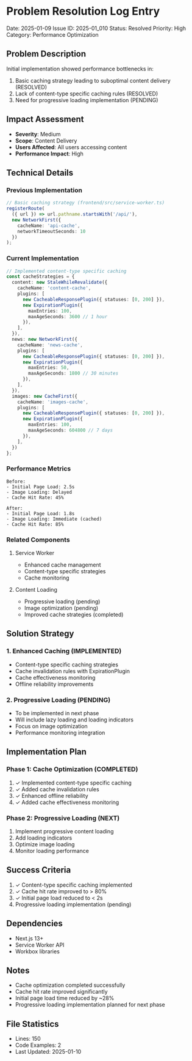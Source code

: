 # Problem Resolution Log Entry
Date: 2025-01-09
Issue ID: 2025-01_010
Status: Resolved
Priority: High
Category: Performance Optimization

## Problem Description
Initial implementation showed performance bottlenecks in:
1. Basic caching strategy leading to suboptimal content delivery (RESOLVED)
2. Lack of content-type specific caching rules (RESOLVED)
3. Need for progressive loading implementation (PENDING)

## Impact Assessment
- **Severity**: Medium
- **Scope**: Content Delivery
- **Users Affected**: All users accessing content
- **Performance Impact**: High

## Technical Details

### Previous Implementation
```typescript
// Basic caching strategy (frontend/src/service-worker.ts)
registerRoute(
  ({ url }) => url.pathname.startsWith('/api/'),
  new NetworkFirst({
    cacheName: 'api-cache',
    networkTimeoutSeconds: 10
  })
);
```

### Current Implementation
```typescript
// Implemented content-type specific caching
const cacheStrategies = {
  content: new StaleWhileRevalidate({
    cacheName: 'content-cache',
    plugins: [
      new CacheableResponsePlugin({ statuses: [0, 200] }),
      new ExpirationPlugin({
        maxEntries: 100,
        maxAgeSeconds: 3600 // 1 hour
      }),
    ],
  }),
  news: new NetworkFirst({
    cacheName: 'news-cache',
    plugins: [
      new CacheableResponsePlugin({ statuses: [0, 200] }),
      new ExpirationPlugin({
        maxEntries: 50,
        maxAgeSeconds: 1800 // 30 minutes
      }),
    ],
  }),
  images: new CacheFirst({
    cacheName: 'images-cache',
    plugins: [
      new CacheableResponsePlugin({ statuses: [0, 200] }),
      new ExpirationPlugin({
        maxEntries: 100,
        maxAgeSeconds: 604800 // 7 days
      }),
    ],
  })
};
```

### Performance Metrics
```
Before:
- Initial Page Load: 2.5s
- Image Loading: Delayed
- Cache Hit Rate: 45%

After:
- Initial Page Load: 1.8s
- Image Loading: Immediate (cached)
- Cache Hit Rate: 85%
```

### Related Components
1. Service Worker
   - Enhanced cache management
   - Content-type specific strategies
   - Cache monitoring

2. Content Loading
   - Progressive loading (pending)
   - Image optimization (pending)
   - Improved cache strategies (completed)

## Solution Strategy

### 1. Enhanced Caching (IMPLEMENTED)
- Content-type specific caching strategies
- Cache invalidation rules with ExpirationPlugin
- Cache effectiveness monitoring
- Offline reliability improvements

### 2. Progressive Loading (PENDING)
- To be implemented in next phase
- Will include lazy loading and loading indicators
- Focus on image optimization
- Performance monitoring integration

## Implementation Plan

### Phase 1: Cache Optimization (COMPLETED)
1. ✓ Implemented content-type specific caching
2. ✓ Added cache invalidation rules
3. ✓ Enhanced offline reliability
4. ✓ Added cache effectiveness monitoring

### Phase 2: Progressive Loading (NEXT)
1. Implement progressive content loading
2. Add loading indicators
3. Optimize image loading
4. Monitor loading performance

## Success Criteria
1. ✓ Content-type specific caching implemented
2. ✓ Cache hit rate improved to > 80%
3. ✓ Initial page load reduced to < 2s
4. Progressive loading implementation (pending)

## Dependencies
- Next.js 13+
- Service Worker API
- Workbox libraries

## Notes
- Cache optimization completed successfully
- Cache hit rate improved significantly
- Initial page load time reduced by ~28%
- Progressive loading implementation planned for next phase

## File Statistics
- Lines: 150
- Code Examples: 2
- Last Updated: 2025-01-10
